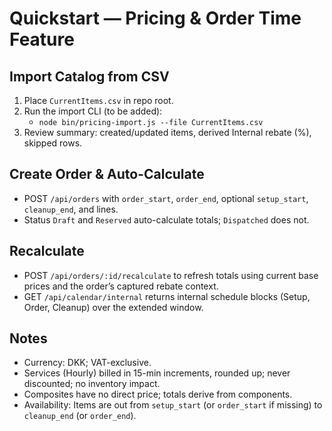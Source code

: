 # Quickstart — Pricing & Order Time Feature

## Import Catalog from CSV
1) Place `CurrentItems.csv` in repo root.
2) Run the import CLI (to be added):
   - `node bin/pricing-import.js --file CurrentItems.csv`
3) Review summary: created/updated items, derived Internal rebate (%), skipped rows.

## Create Order & Auto-Calculate
- POST `/api/orders` with `order_start`, `order_end`, optional `setup_start`, `cleanup_end`, and lines.
- Status `Draft` and `Reserved` auto-calculate totals; `Dispatched` does not.

## Recalculate
- POST `/api/orders/:id/recalculate` to refresh totals using current base prices and the order’s captured rebate context.
- GET `/api/calendar/internal` returns internal schedule blocks (Setup, Order, Cleanup) over the extended window.

## Notes
- Currency: DKK; VAT-exclusive.
- Services (Hourly) billed in 15-min increments, rounded up; never discounted; no inventory impact.
- Composites have no direct price; totals derive from components.
- Availability: Items are out from `setup_start` (or `order_start` if missing) to `cleanup_end` (or `order_end`).
